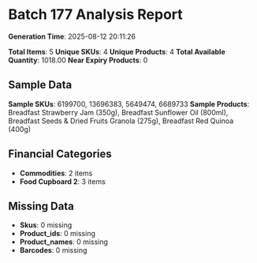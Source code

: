 # Batch 177 Analysis Report

**Generation Time**: 2025-08-12 20:11:26

**Total Items**: 5
**Unique SKUs**: 4
**Unique Products**: 4
**Total Available Quantity**: 1018.00
**Near Expiry Products**: 0

## Sample Data
**Sample SKUs**: 6199700, 13696383, 5649474, 6689733
**Sample Products**: Breadfast Strawberry Jam (350g), Breadfast Sunflower Oil (800ml), Breadfast Seeds & Dried Fruits Granola (275g), Breadfast Red Quinoa (400g)

## Financial Categories
- **Commodities**: 2 items
- **Food Cupboard 2**: 3 items

## Missing Data
- **Skus**: 0 missing
- **Product_ids**: 0 missing
- **Product_names**: 0 missing
- **Barcodes**: 0 missing
